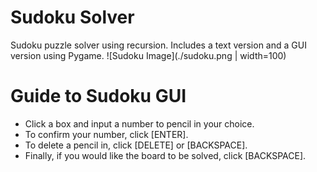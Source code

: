 # Sudoku Solver
Sudoku puzzle solver using recursion. Includes a text version and a GUI version using Pygame.
![Sudoku Image](./sudoku.png | width=100)

# Guide to Sudoku GUI
- Click a box and input a number to pencil in your choice.
- To confirm your number, click [ENTER].
- To delete a pencil in, click [DELETE] or [BACKSPACE].
- Finally, if you would like the board to be solved, click [BACKSPACE].
